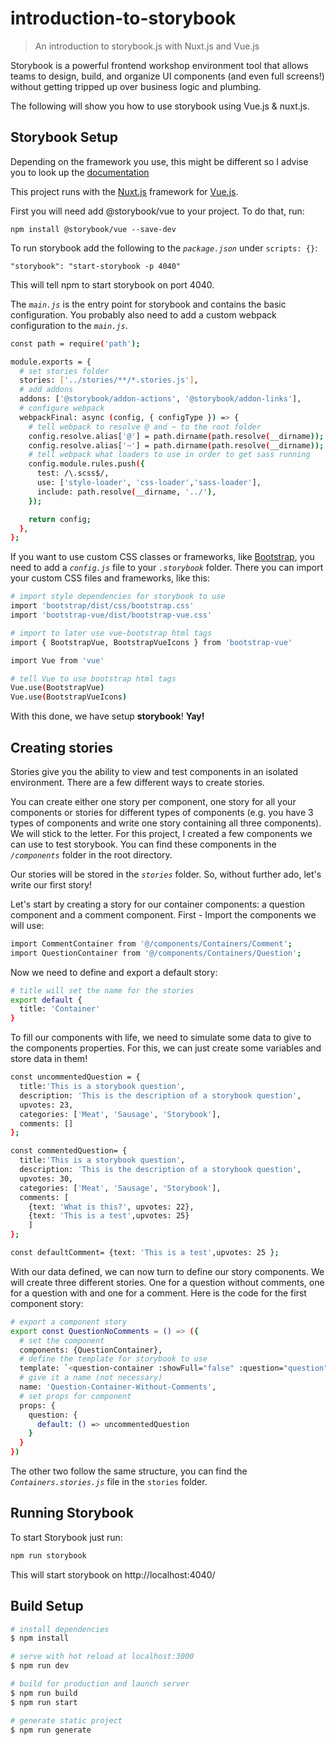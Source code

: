 # introduction-to-storybook

> An introduction to storybook.js with Nuxt.js and Vue.js

Storybook is a powerful frontend workshop environment tool that allows teams to design, build, and organize UI components (and even full screens!) without getting tripped up over business logic and plumbing.


The following will show you how to use storybook using Vue.js & nuxt.js.

## Storybook Setup
Depending on the framework you use, this might be different so I advise you to look up the [documentation](https://storybook.js.org/docs/basics/introduction/)

This project runs with the [Nuxt.js](https://nuxtjs.org/) framework for [Vue.js](https://vuejs.org/). 

First you will need add @storybook/vue to your project. To do that, run:

````
npm install @storybook/vue --save-dev
````

To run storybook add the following to the _``package.json``_ under ``scripts: {}``:

````
"storybook": "start-storybook -p 4040"
````

This will tell npm to start storybook on port 4040.


The _``main.js``_ is the entry point for storybook and contains the basic configuration. You probably also need to add a custom webpack configuration to the _``main.js``_.

````bash
const path = require('path');

module.exports = {
  # set stories folder
  stories: ['../stories/**/*.stories.js'],
  # add addons
  addons: ['@storybook/addon-actions', '@storybook/addon-links'],
  # configure webpack
  webpackFinal: async (config, { configType }) => {
    # tell webpack to resolve @ and ~ to the root folder
    config.resolve.alias['@'] = path.dirname(path.resolve(__dirname));
    config.resolve.alias['~'] = path.dirname(path.resolve(__dirname));
    # tell webpack what loaders to use in order to get sass running
    config.module.rules.push({
      test: /\.scss$/,
      use: ['style-loader', 'css-loader','sass-loader'],
      include: path.resolve(__dirname, '../'),
    });

    return config;
  },
};
````

If you want to use custom CSS classes or frameworks, like [Bootstrap](https://getbootstrap.com/), you need to add a _``config.js``_ file to your _``.storybook``_ folder.
There you can import your custom CSS files and frameworks, like this: 
````bash
# import style dependencies for storybook to use
import 'bootstrap/dist/css/bootstrap.css'
import 'bootstrap-vue/dist/bootstrap-vue.css'

# import to later use vue-bootstrap html tags
import { BootstrapVue, BootstrapVueIcons } from 'bootstrap-vue'

import Vue from 'vue'

# tell Vue to use bootstrap html tags
Vue.use(BootstrapVue)
Vue.use(BootstrapVueIcons)

````

With this done, we have setup <b>storybook</b>! <b>Yay!</b>

## Creating stories
Stories give you the ability to view and test components in an isolated environment.
There are a few different ways to create stories.


You can create either one story per component, one story for all your components or stories for different types of components (e.g. you have 3 types of components and write one story containing all three components). We will stick to the letter.
For this project, I created a few components we can use to test storybook. You can find these components in the _``/components``_ folder in the root directory.

Our stories will be stored in the _`stories`_ folder. So, without further ado, let's write our first story!

Let's start by creating a story for our container components: a question component and a comment component. First - Import the components we will use:
````bash
import CommentContainer from '@/components/Containers/Comment';
import QuestionContainer from '@/components/Containers/Question';
````

Now we need to define and export a default story:

````bash
# title will set the name for the stories
export default {
  title: 'Container'
}
````

To fill our components with life, we need to simulate some data to give to the components properties. For this, we can just create some variables and store data in them!

````bash
const uncommentedQuestion = { 
  title:'This is a storybook question', 
  description: 'This is the description of a storybook question', 
  upvotes: 23, 
  categories: ['Meat', 'Sausage', 'Storybook'], 
  comments: []
};

const commentedQuestion= {
  title:'This is a storybook question', 
  description: 'This is the description of a storybook question', 
  upvotes: 30, 
  categories: ['Meat', 'Sausage', 'Storybook'], 
  comments: [
    {text: 'What is this?', upvotes: 22},
    {text: 'This is a test',upvotes: 25}
    ]
};

const defaultComment= {text: 'This is a test',upvotes: 25 };
````

With our data defined, we can now turn to define our story components. We will create three different stories. One for a question without comments, one for a question with and one for a comment. Here is the code for the first component story:

````bash
# export a component story
export const QuestionNoComments = () => ({
  # set the component
  components: {QuestionContainer},
  # define the template for storybook to use
  template: `<question-container :showFull="false" :question="question" />`,
  # give it a name (not necessary)
  name: 'Question-Container-Without-Comments',
  # set props for component
  props: {
    question: {
      default: () => uncommentedQuestion
    }
  }
})
````

The other two follow the same structure, you can find the _``Containers.stories.js``_ file in the ``stories`` folder.

## Running Storybook

To start Storybook just run:

````bash
npm run storybook
````

This will start storybook on  http://localhost:4040/

## Build Setup

```bash
# install dependencies
$ npm install

# serve with hot reload at localhost:3000
$ npm run dev

# build for production and launch server
$ npm run build
$ npm run start

# generate static project
$ npm run generate
```

